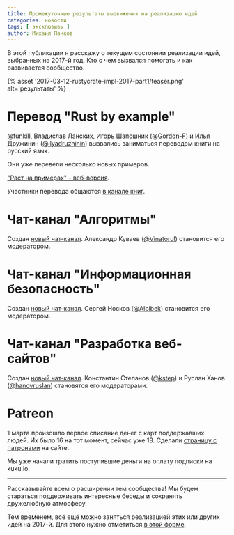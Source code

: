 ```yaml
---
title: Промежуточные результаты выдвижения на реализацию идей
categories: новости
tags: [ эксклюзивы ]
author: Михаил Панков
---
```


В этой публикации я расскажу о текущем состоянии реализации идей, выбранных на
2017-й год. Кто с чем вызвался помогать и как развивается сообщество.

{% asset '2017-03-12-rustycrate-impl-2017-part1/teaser.png' alt='результаты' %}

<!--cut-->

# Перевод "Rust by example"

[@funkill](https://gitter.im/funkill), Владислав Ланских, Игорь Шапошник
([@Gordon-F](https://gitter.im/Gordon-F)) и Илья Дружинин
([@ilyadruzhinin](https://gitter.im/ilyadruzhinin)) вызвались заниматься
переводом книги на русский язык.

Они уже перевели несколько новых примеров.

["Раст на примерах" - веб-версия](https://rurust.github.io/rust-by-example-ru/).

Участники перевода
общаются [в канале книг](https://gitter.im/ruRust/rust_book_ru).

# Чат-канал "Алгоритмы"

Создан [новый чат-канал](https://gitter.im/ruRust/algo). Александр Куваев
([@Vinatorul](https://gitter.im/Vinatorul)) становится его модератором.

# Чат-канал "Информационная безопасность"

Создан [новый чат-канал](https://gitter.im/ruRust/infosec). Сергей Носков
([@Albibek](https://gitter.im/Albibek)) становится его модератором.

# Чат-канал "Разработка веб-сайтов"

Создан [новый чат-канал](https://gitter.im/ruRust/webdev). Константин Степанов
([@kstep](https://gitter.im/kstep)) и Руслан Ханов
([@hanovruslan](https://gitter.im/hanovruslan)) становятся его модераторами.

# Patreon

1 марта произошло первое списание денег с карт поддержавших людей. Их было 16 на
тот момент, сейчас уже 18.
Сделали [страницу с патронами](https://rustycrate.ru/patrons.html) на сайте.

Мы уже начали тратить поступившие деньги на оплату подписки на kuku.io.

<hr/>

Рассказывайте всем о расширении тем сообщества! Мы будем стараться поддерживать
интересные беседы и сохранять дружелюбную атмосферу.

Тем временем, всё ещё можно заняться реализацией этих или других идей на 2017-й.
Для этого нужно
отметиться [в этой форме](https://ru.surveymonkey.com/r/99S6XXZ).
